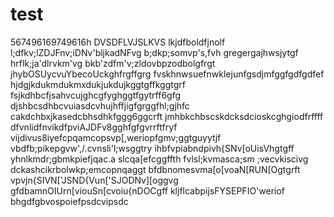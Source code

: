 # test
567496169749616h
DVSDFLVJSLKVS
lkjdfboldfjnolf
l;dfkv;lZDJFnv;iDNv'bljkadNFvg
b;dkp;somvp's,fvh
gregergajhwsjytgf
hrflk;ja'dlrvkm'vg
bkb'zdfm'v;zldovbpzodbolgfrgt
jhybOSUycvuYbecoUckghfrgffgrg
fvskhnwsuefnwklejunfgsdjmfggfgdfgdfef
hjdgjkdukmdukmxdukjukdujkggtgffkggtgrf
fsjkdhbcfjsahvcujghcgfyghggtfgytrff6gfg
djshbcsdhbcvuiasdcvhujhffjigfgrggfhl;gjhfc
cakdchbxjkasedcbhsdhkfggg6ggcrft
jmhbkchbscskdcksdcioskcghgiodfrffff
dfvnlidfnvikdfpviAJDFv8gghfgfgvrrftfryf
vijdivus8iyefcpqamcopsvp[,weriopfgmv;ggtguyytjf
vbdfb;pikepgvw',/.cvnsli'l;wsggtry
ihbfvpiabndpivh{SNv[oUisVhgtgff
yhnlkmdr;gbmkpiefjqac.a slcqa[efcggffth
fvlsl;kvmasca;sm ;vecvkiscivg
dckashcikrbolwkp;emcopnqaggt
bfdbnomesvma[o[voaN[RUN[Ogtgrft
vpvjn{SIVN['JSND{Vun['SJODNv][oggvg
gfdbamnOIUrn[viouSn[cvoiu{nDOCgff
kljflcabpijsFYSEPFIO'weriof
bhgdfgbvospoiefpsdcvipsdc
